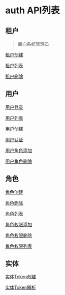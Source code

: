 # auth API列表

## 租户
> 面向系统管理员

[租户创建](./tenant_create.md)

[租户列表](./tenant_list.md)

[租户删除](./tenant_delete.md)

## 用户 

[用户登录](./login.md)

[用户列表](./user_list.md)

[用户创建](./user_create.md)

[用户认证](./authenticate.md)

[用户角色添加](./user_role_enable.md)

[用户角色删除](./user_role_disable.md)

## 角色

[角色创建](./role_create.md)

[角色删除](./role_delete.md)

[角色列表](./role_list.md)

[角色权限添加](./role_permission_create.md)

[角色权限删除](./role_permission_delete.md)

[角色权限列表](./role_permission_list.md)

## 实体

[实体Token创建](./entity_token_create.md)

[实体Token解析](./entity_token_parse.md)

[]()
